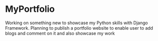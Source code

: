 # MyPortfolio
Working on something new to showcase my Python skills with Django Framework. Planning to publish a portfolio website to enable user to add blogs and comment on it and also showcase my work
